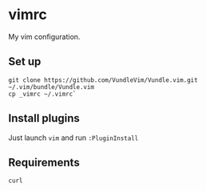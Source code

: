 # vimrc
My vim configuration.

## Set up

```
git clone https://github.com/VundleVim/Vundle.vim.git ~/.vim/bundle/Vundle.vim
cp _vimrc ~/.vimrc`
```

## Install plugins

Just launch `vim` and run `:PluginInstall`

## Requirements

    curl

